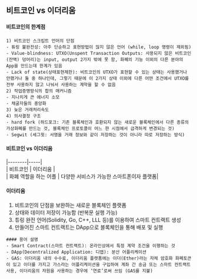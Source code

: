 ## 비트코인 vs 이더리움
#### 비트코인의 한계점
```
1) 비트코인 스크립트 언어의 단점  
- 튜링 불완전성: 아주 단순하고 표현방법이 많지 않은 언어 (while, loop 명령이 제외됨)
- Value-blindness: UTXO(Unspent Transaction Outputs: 사용되지 않은 비트코인(잔액) 덩어리)는 input, output 2가지 밖에 못 함, 화폐의 기능 이외의 다른 분야의 App을 만드는데 한계가 있음
- Lack of state(상태표현제한): 비트코인의 UTXO가 표현할 수 있는 상태는 사용했거나 안했거나 둘 중 하나인데, 그렇기 때문에 이 2가지 상태 이외에 다른 어떤 조건에서 UTXO를 전부 사용하지 않고 나눠서 사용하는 계약을 할 수 없음
2) 작업증명방식의 합의 매커니즘
- 지나치게 큰 에너지 소모
- 채굴자들의 중앙화
3) 늦은 거래처리속도
4) 의사결정 구조
- hard fork (하드포크: 기존 블록체인과 호환되지 않는 새로운 블록체인에서 다른 종류의 가상화폐를 만드는 것, 블록체인 프로토콜이 어느 한 시점에서 급격하게 변경되는 것)
- Segwit (세그윗: 서명을 거래 정보와 같이 저장하는 것이 아니라 따로 저장하는 방식)
```

#### 비트코인 vs 이더리움   
|--------|-----|   
| 비트코인 | 이더리움 |  
| 화폐 역할을 하는 어플 | 다양한 서비스가 가능한 스마트폰이자 플랫폼|

#### 이더리움
1. 비트코인의 단점을 보완하는 새로운 블록체인 플랫폼
2. 상태와 데이터 저장이 가능함 (반복문 실행 가능)
3. 튜링 완전 언어(Solidity, Go, C++, LLL 등)를 이용하여 스마트 컨트랙트 생성
4. 만들어진 스마트 컨트랙트는 DApp으로 블록체인을 통해 배포 및 실행 

```  
#### 용어 설명
- Smart Contract(스마트 컨트랙트): 온라인상에서 특정 계약 조건을 이행하는 것 
- DApp(Decentralized Application: 디앱): 분산 어플리케이션
- GAS: 이더리움 내의 수수료, 이더리움 플랫폼에는 이더(Ether)라는 자체 암호화 화폐토큰이 있고 이더를 가지고 가스라는 어플리케이션을 구입하여 계좌 간 송금 또는 스마트 컨트랙트 사용, 이더리움의 자원을 사용하는 경우에 ‘연료’로써 쓰임 (GAS를 지불) 
```
